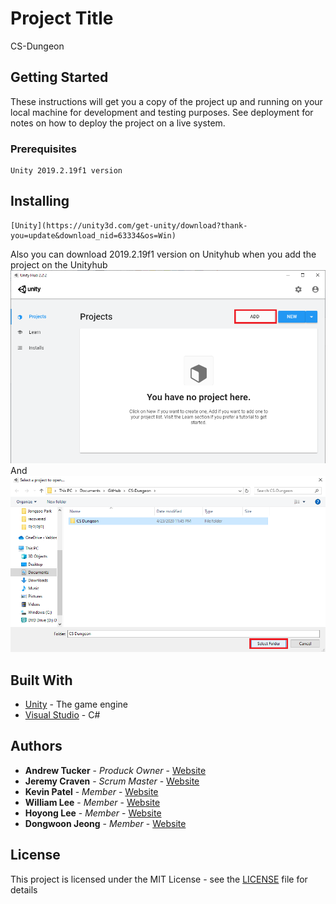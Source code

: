 # Project Title

CS-Dungeon

## Getting Started

These instructions will get you a copy of the project up and running on your local machine for development and testing purposes. See deployment for notes on how to deploy the project on a live system.

### Prerequisites

```
Unity 2019.2.19f1 version
```

## Installing

```
[Unity](https://unity3d.com/get-unity/download?thank-you=update&download_nid=63334&os=Win)
```

Also you can download 2019.2.19f1 version on Unityhub when you add the project on the Unityhub
![picture](https://github.com/BugattiVSU/CS-Dungeon/blob/master/image/first.png)
And
![picture](https://github.com/BugattiVSU/CS-Dungeon/blob/master/image/second.png)


## Built With

* [Unity](https://unity.com/) - The game engine
* [Visual Studio](https://visualstudio.microsoft.com/) - C#


## Authors

* **Andrew Tucker** - *Produck Owner* - [Website](https://cutmayne.github.io/)
* **Jeremy Craven** - *Scrum Master* - [Website](https://jeremycraven-sudo.github.io/)
* **Kevin Patel** - *Member* - [Website](https://kevinpatel0801.github.io/AboutMe/)
* **William Lee** - *Member* - [Website](https://wlee412.github.io/)
* **Hoyong Lee** - *Member* - [Website](https://yongmon01.github.io/)
* **Dongwoon Jeong** - *Member* - [Website](https://dongwoonjeong.github.io/)

## License

This project is licensed under the MIT License - see the [LICENSE](LICENSE) file for details

